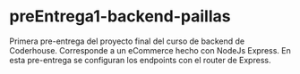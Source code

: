 # preEntrega1-backend-paillas
Primera pre-entrega del proyecto final del curso de backend de Coderhouse. Corresponde a un eCommerce hecho con NodeJs Express. En esta pre-entrega se configuran los endpoints con el router de Express.
